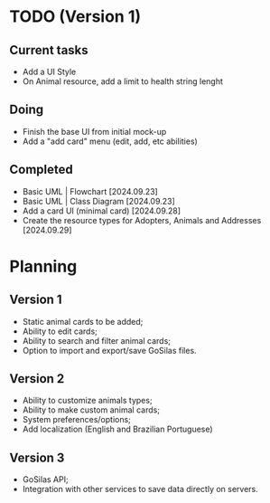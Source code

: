 # TODO (Version 1)
## Current tasks 
- Add a UI Style
- On Animal resource, add a limit to health string lenght

## Doing
- Finish the base UI from initial mock-up
- Add a "add card" menu (edit, add, etc abilities)

## Completed
- Basic UML | Flowchart [2024.09.23]
- Basic UML | Class Diagram [2024.09.23]
- Add a card UI (minimal card) [2024.09.28]
- Create the resource types for Adopters, Animals and Addresses [2024.09.29]


# Planning
## Version 1
- Static animal cards to be added;
- Ability to edit cards;
- Ability to search and filter animal cards;
- Option to import and export/save GoSilas files.

## Version 2
- Ability to customize animals types;
- Ability to make custom animal cards;
- System preferences/options;
- Add localization (English and Brazilian Portuguese)

## Version 3
- GoSilas API;
- Integration with other services to save data directly on servers.
